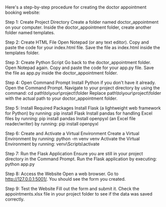 Here's a step-by-step procedure for creating the doctor appointment booking website:

Step 1: Create Project Directory
Create a folder named doctor_appointment on your computer.
Inside the doctor_appointment folder, create another folder named templates.

Step 2: Create HTML File
Open Notepad (or any text editor).
Copy and paste the code for your index.html file.
Save the file as index.html inside the templates folder.

Step 3: Create Python Script
Go back to the doctor_appointment folder.
Open Notepad again.
Copy and paste the code for your app.py file.
Save the file as app.py inside the doctor_appointment folder.

Step 4: Open Command Prompt
Install Python if you don't have it already.
Open the Command Prompt.
Navigate to your project directory by using the command: cd path\to\your\project\folder
Replace path\to\your\project\folder with the actual path to your doctor_appointment folder.

Step 5: Install Required Packages
Install Flask (a lightweight web framework for Python) by running: pip install Flask
Install pandas for handling Excel files by running: pip install pandas
Install openpyxl (an Excel file reader/writer) by running: pip install openpyxl

Step 6: Create and Activate a Virtual Environment
Create a Virtual Environment by running: python -m venv venv
Activate the Virtual Environment by running: venv\Scripts\activate

Step 7: Run the Flask Application
Ensure you are still in your project directory in the Command Prompt.
Run the Flask application by executing: python app.py

Step 8: Access the Website
Open a web browser.
Go to http://127.0.0.1:5001/.
You should see the form you created.

Step 9: Test the Website
Fill out the form and submit it.
Check the appointments.xlsx file in your project folder to see if the data was saved correctly.
